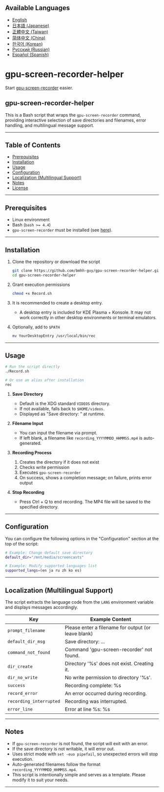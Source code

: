 ## Available Languages

- [English](README.md)
- [日本語 (Japanese)](README.ja.md)
- [正體中文 (Taiwan)](README.zh-TW.md)
- [简体中文 (China)](README.zh-CN.md)
- [한국어 (Korean)](README.ko.md)
- [Русский (Russian)](README.ru.md)
- [Español (Spanish)](README.es.md)

# gpu-screen-recorder-helper

Start [gpu-screen-recorder](https://git.dec05eba.com/gpu-screen-recorder/about/) easier.

## gpu-screen-recorder-helper

This is a Bash script that wraps the `gpu-screen-recorder` command, providing interactive selection of save directories and filenames, error handling, and multilingual message support.

---

## Table of Contents

- [Prerequisites](#prerequisites)
- [Installation](#installation)
- [Usage](#usage)
- [Configuration](#configuration)
- [Localization (Multilingual Support)](#localization-multilingual-support)
- [Notes](#notes)
- [License](#license)

---

## Prerequisites

- Linux environment  
- Bash (`bash >= 4.4`)  
- `gpu-screen-recorder` must be installed (see [here](https://git.dec05eba.com/gpu-screen-recorder/about/)).

---

## Installation

1. Clone the repository or download the script
   ```bash
   git clone https://github.com/bmhh-guy/gpu-screen-recorder-helper.git
   cd gpu-screen-recorder-helper
   ```

2. Grant execution permissions
   ```bash
   chmod +x Record.sh
   ```

3. It is recommended to create a desktop entry.  
   - A desktop entry is included for KDE Plasma + Konsole. It may not work correctly in other desktop environments or terminal emulators.

4. Optionally, add to `$PATH`
   ```bash
   mv YourDesktopEntry /usr/local/bin/rec
   ```

---

## Usage

```bash
# Run the script directly
./Record.sh

# Or use an alias after installation
rec
```

1. **Save Directory**  
   - Default is the XDG standard `VIDEOS` directory.  
   - If not available, falls back to `$HOME/videos`.  
   - Displayed as "Save directory: " at runtime.

2. **Filename Input**  
   - You can input the filename via prompt.  
   - If left blank, a filename like `recording_YYYYMMDD_HHMMSS.mp4` is auto-generated.

3. **Recording Process**
   1. Creates the directory if it does not exist
   2. Checks write permission
   3. Executes `gpu-screen-recorder`
   4. On success, shows a completion message; on failure, prints error output

4. **Stop Recording**  
   - Press Ctrl + Q to end recording. The MP4 file will be saved to the specified directory.

---

## Configuration

You can configure the following options in the "Configuration" section at the top of the script:

```bash
# Example: Change default save directory
default_dir="/mnt/media/screencasts"

# Example: Modify supported languages list
supported_langs=(en ja ru zh ko es)
```

---

## Localization (Multilingual Support)

The script extracts the language code from the `LANG` environment variable and displays messages accordingly.

| Key                     | Example Content                                     |
|------------------------|-----------------------------------------------------|
| `prompt_filename`      | Please enter a filename for output (or leave blank)|
| `default_dir_msg`      | Save directory: ...                                 |
| `command_not_found`    | Command 'gpu-screen-recorder' not found.            |
| `dir_create`           | Directory '%s' does not exist. Creating it.         |
| `dir_no_write`         | No write permission to directory '%s'.              |
| `success`              | Recording complete: %s                              |
| `record_error`         | An error occurred during recording.                |
| `recording_interrupted`| Recording was interrupted.                          |
| `error_line`           | Error at line %s: %s                                |

---

## Notes

- If `gpu-screen-recorder` is not found, the script will exit with an error.  
- If the save directory is not writable, it will error out.  
- Uses strict mode with `set -euo pipefail`, so unexpected errors will stop execution.  
- Auto-generated filenames follow the format `recording_YYYYMMDD_HHMMSS.mp4`.  
- This script is intentionally simple and serves as a template. Please modify it to suit your needs.

---
